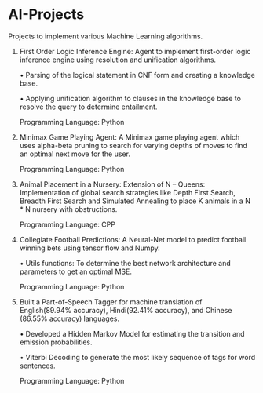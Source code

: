 # AI-Projects
Projects to implement various Machine Learning algorithms.

1. First Order Logic Inference Engine: 
    Agent to implement first-order logic inference engine using resolution and unification algorithms.
    
    •   Parsing of the logical statement in CNF form and creating a knowledge base.

    •	Applying unification algorithm to clauses in the knowledge base to resolve the query to determine entailment.
    
    Programming Language: Python

2. Minimax Game Playing Agent:
   A Minimax game playing agent which uses alpha-beta pruning to search for varying depths of moves to find an optimal next move for the user.
    
    Programming Language: Python 
    
3. Animal Placement in a Nursery: Extension of N – Queens:
   Implementation of global search strategies like Depth First Search, Breadth First Search and Simulated Annealing to place K animals in a N * N nursery with obstructions.
   
   Programming Language: CPP

4. Collegiate Football Predictions:
    A Neural-Net model to predict football winning bets using tensor flow and Numpy.  
    
    •   Utils functions: To determine the best network architecture and parameters to get an optimal MSE. 
   
   Programming Language: Python

5. Built a Part-of-Speech Tagger for machine translation of English(89.94% accuracy), Hindi(92.41% accuracy), and Chinese (86.55% accuracy) languages.
    
    • Developed a Hidden Markov Model for estimating the transition and emission probabilities.
 
    • Viterbi Decoding to generate the most likely sequence of tags for word sentences.
   
   Programming Language: Python
